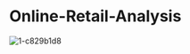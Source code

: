 # Online-Retail-Analysis

![1-c829b1d8](https://github.com/user-attachments/assets/3eb68d82-1bf5-499b-b755-286182b2b7b2)
